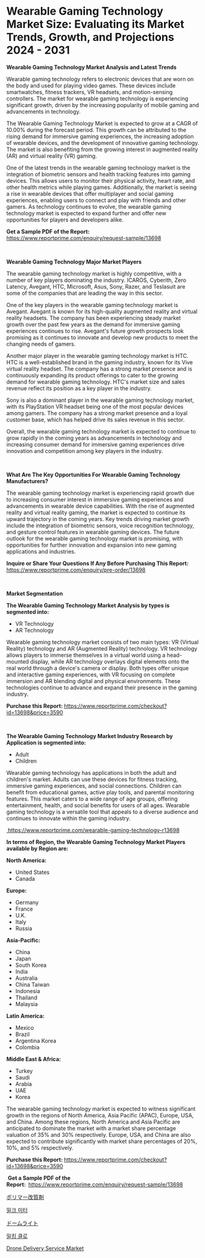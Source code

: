 <p><h1>Wearable Gaming Technology Market Size: Evaluating its Market Trends, Growth, and Projections 2024 - 2031</h1></p><p><strong>Wearable Gaming Technology Market Analysis and Latest Trends</strong></p>
<p><p>Wearable gaming technology refers to electronic devices that are worn on the body and used for playing video games. These devices include smartwatches, fitness trackers, VR headsets, and motion-sensing controllers. The market for wearable gaming technology is experiencing significant growth, driven by the increasing popularity of mobile gaming and advancements in technology.</p><p>The Wearable Gaming Technology Market is expected to grow at a CAGR of 10.00% during the forecast period. This growth can be attributed to the rising demand for immersive gaming experiences, the increasing adoption of wearable devices, and the development of innovative gaming technology. The market is also benefiting from the growing interest in augmented reality (AR) and virtual reality (VR) gaming.</p><p>One of the latest trends in the wearable gaming technology market is the integration of biometric sensors and health tracking features into gaming devices. This allows users to monitor their physical activity, heart rate, and other health metrics while playing games. Additionally, the market is seeing a rise in wearable devices that offer multiplayer and social gaming experiences, enabling users to connect and play with friends and other gamers. As technology continues to evolve, the wearable gaming technology market is expected to expand further and offer new opportunities for players and developers alike.</p></p>
<p><strong>Get a Sample PDF of the Report:&nbsp;</strong> <a href="https://www.reportprime.com/enquiry/request-sample/13698">https://www.reportprime.com/enquiry/request-sample/13698</a></p>
<p>&nbsp;</p>
<p><strong>Wearable Gaming Technology Major Market Players</strong></p>
<p><p>The wearable gaming technology market is highly competitive, with a number of key players dominating the industry. ICAROS, Cyberith, Zero Latency, Avegant, HTC, Microsoft, Asus, Sony, Razer, and Teslasuit are some of the companies that are leading the way in this sector.</p><p>One of the key players in the wearable gaming technology market is Avegant. Avegant is known for its high-quality augmented reality and virtual reality headsets. The company has been experiencing steady market growth over the past few years as the demand for immersive gaming experiences continues to rise. Avegant's future growth prospects look promising as it continues to innovate and develop new products to meet the changing needs of gamers.</p><p>Another major player in the wearable gaming technology market is HTC. HTC is a well-established brand in the gaming industry, known for its Vive virtual reality headset. The company has a strong market presence and is continuously expanding its product offerings to cater to the growing demand for wearable gaming technology. HTC's market size and sales revenue reflect its position as a key player in the industry.</p><p>Sony is also a dominant player in the wearable gaming technology market, with its PlayStation VR headset being one of the most popular devices among gamers. The company has a strong market presence and a loyal customer base, which has helped drive its sales revenue in this sector.</p><p>Overall, the wearable gaming technology market is expected to continue to grow rapidly in the coming years as advancements in technology and increasing consumer demand for immersive gaming experiences drive innovation and competition among key players in the industry.</p></p>
<p>&nbsp;</p>
<p><strong>What Are The Key Opportunities For Wearable Gaming Technology Manufacturers?</strong></p>
<p><p>The wearable gaming technology market is experiencing rapid growth due to increasing consumer interest in immersive gaming experiences and advancements in wearable device capabilities. With the rise of augmented reality and virtual reality gaming, the market is expected to continue its upward trajectory in the coming years. Key trends driving market growth include the integration of biometric sensors, voice recognition technology, and gesture control features in wearable gaming devices. The future outlook for the wearable gaming technology market is promising, with opportunities for further innovation and expansion into new gaming applications and industries.</p></p>
<p><strong>Inquire or Share Your Questions If Any Before Purchasing This Report:</strong> <a href="https://www.reportprime.com/enquiry/pre-order/13698">https://www.reportprime.com/enquiry/pre-order/13698</a></p>
<p>&nbsp;</p>
<p><strong>Market Segmentation</strong></p>
<p><strong>The Wearable Gaming Technology Market Analysis by types is segmented into:</strong></p>
<p><ul><li>VR Technology</li><li>AR Technology</li></ul></p>
<p><p>Wearable gaming technology market consists of two main types: VR (Virtual Reality) technology and AR (Augmented Reality) technology. VR technology allows players to immerse themselves in a virtual world using a head-mounted display, while AR technology overlays digital elements onto the real world through a device's camera or display. Both types offer unique and interactive gaming experiences, with VR focusing on complete immersion and AR blending digital and physical environments. These technologies continue to advance and expand their presence in the gaming industry.</p></p>
<p><strong>Purchase this Report:&nbsp;</strong><a href="https://www.reportprime.com/checkout?id=13698&price=3590">https://www.reportprime.com/checkout?id=13698&price=3590</a></p>
<p>&nbsp;</p>
<p><strong>The Wearable Gaming Technology Market Industry Research by Application is segmented into:</strong></p>
<p><ul><li>Adult</li><li>Children</li></ul></p>
<p><p>Wearable gaming technology has applications in both the adult and children's market. Adults can use these devices for fitness tracking, immersive gaming experiences, and social connections. Children can benefit from educational games, active play tools, and parental monitoring features. This market caters to a wide range of age groups, offering entertainment, health, and social benefits for users of all ages. Wearable gaming technology is a versatile tool that appeals to a diverse audience and continues to innovate within the gaming industry.</p></p>
<p><a href="https://www.reportprime.com/wearable-gaming-technology-r13698">&nbsp;https://www.reportprime.com/wearable-gaming-technology-r13698</a></p>
<p><strong>In terms of Region, the Wearable Gaming Technology Market Players available by Region are:</strong></p>
<p>
    <p> <strong> North America: </strong>
        <ul>
            <li>United States</li>
            <li>Canada</li>
        </ul>
        </p> 
    <p> <strong> Europe: </strong>
        <ul>
            <li>Germany</li>
            <li>France</li>
            <li>U.K.</li>
            <li>Italy</li>
            <li>Russia</li>
        </ul>
        </p> 
    <p> <strong> Asia-Pacific: </strong>
        <ul>
            <li>China</li>
            <li>Japan</li>
            <li>South Korea</li>
            <li>India</li>
            <li>Australia</li>
            <li>China Taiwan</li>
            <li>Indonesia</li>
            <li>Thailand</li>
            <li>Malaysia</li>
        </ul>
        </p> 
    <p> <strong> Latin America: </strong>
        <ul>
            <li>Mexico</li>
            <li>Brazil</li>
            <li>Argentina Korea</li>
            <li>Colombia</li>
        </ul>
        </p> 
    <p> <strong> Middle East & Africa: </strong>
        <ul>
            <li>Turkey</li>
            <li>Saudi</li>
            <li>Arabia</li>
            <li>UAE</li>
            <li>Korea</li>
        </ul>
    </p>
    </p>
<p><p>The wearable gaming technology market is expected to witness significant growth in the regions of North America, Asia Pacific (APAC), Europe, USA, and China. Among these regions, North America and Asia Pacific are anticipated to dominate the market with a market share percentage valuation of 35% and 30% respectively. Europe, USA, and China are also expected to contribute significantly with market share percentages of 20%, 10%, and 5% respectively.</p></p>
<p><strong>Purchase this Report: </strong><a href="https://www.reportprime.com/checkout?id=13698&price=3590">https://www.reportprime.com/checkout?id=13698&price=3590</a></p>
<p>&nbsp;<strong>Get a Sample PDF of the Report:&nbsp;&nbsp;</strong><a href="https://www.reportprime.com/enquiry/request-sample/13698">https://www.reportprime.com/enquiry/request-sample/13698</a></p>
<p><strong></strong></p>
<p><p><a href="https://github.com/AriMuller2009/Market-Research-Report-List-1/blob/main/368284924658.md">ポリマー改質剤</a></p><p><a href="https://github.com/TimmyMann6767/Market-Research-Report-List-1/blob/main/339072022689.md">밀크 미터</a></p><p><a href="https://github.com/bucuel854722/Market-Research-Report-List-1/blob/main/353139524657.md">ドームライト</a></p><p><a href="https://github.com/khytkeqagplkzqvh/Market-Research-Report-List-1/blob/main/735541822688.md">밀킹 클로</a></p><p><a href="https://github.com/fiixsa/Market-Research-Report-List-2/blob/main/drone-delivery-service-market.md">Drone Delivery Service Market</a></p></p>